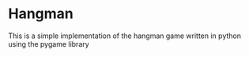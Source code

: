 # Hangman
This is a simple implementation of the hangman game written in python using the pygame library
